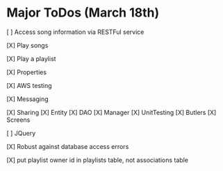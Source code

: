 # Major ToDos (March 18th)

[ ] Access song information via RESTFul service

[X] Play songs

[X] Play a playlist

[X] Properties

[X] AWS testing

[X] Messaging

[X] Sharing
    [X] Entity
    [X] DAO
    [X] Manager
    [X] UnitTesting
    [X] Butlers
    [X] Screens
    
[ ] JQuery

[X] Robust against database access errors

[X] put playlist owner id in playlists table, not associations table